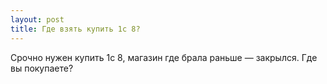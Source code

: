 ```yaml
---
layout: post 
title: Где взять купить 1с 8? 
--- 
```

Срочно нужен купить 1с 8, магазин где брала раньше — закрылся. Где вы покупаете?